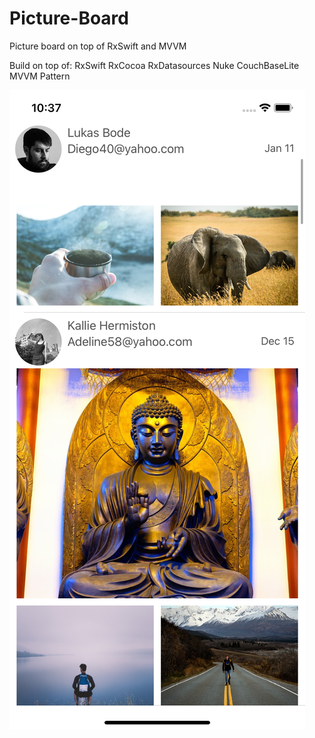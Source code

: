 # Picture-Board
Picture board on top of RxSwift and MVVM

Build on top of:
RxSwift
RxCocoa
RxDatasources
Nuke
CouchBaseLite
MVVM Pattern

![](/screenshot.png)
